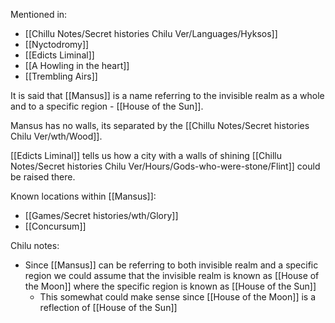 Mentioned in:
- [[Chillu Notes/Secret histories Chilu Ver/Languages/Hyksos]]
- [[Nyctodromy]]
- [[Edicts Liminal]]
- [[A Howling in the heart]]
- [[Trembling Airs]]

It is said that [[Mansus]] is a name referring to the invisible realm as a whole and to a specific region - [[House of the Sun]]. 

Mansus has no walls, its separated by the [[Chillu Notes/Secret histories Chilu Ver/wth/Wood]].

[[Edicts Liminal]] tells us how a city with a walls of shining [[Chillu Notes/Secret histories Chilu Ver/Hours/Gods-who-were-stone/Flint]] could be raised there.

Known locations within [[Mansus]]:
- [[Games/Secret histories/wth/Glory]]
- [[Concursum]]

Chilu notes:
- Since [[Mansus]] can be referring to both invisible realm and a specific region we could assume that the invisible realm is known as [[House of the Moon]] where the specific region is known as [[House of the Sun]]
	- This somewhat could make sense since [[House of the Moon]] is a reflection of [[House of the Sun]]
